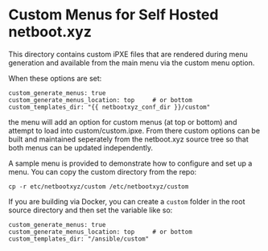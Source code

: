 # Custom Menus for Self Hosted netboot.xyz

This directory contains custom iPXE files that are rendered
during menu generation and available from the main menu via
the custom menu option.

When these options are set:

```
custom_generate_menus: true
custom_generate_menus_location: top     # or bottom
custom_templates_dir: "{{ netbootxyz_conf_dir }}/custom"
```

the menu will add an option for custom menus (at top or bottom) and attempt to load into
custom/custom.ipxe.  From there custom options can be built and
maintained seperately from the netboot.xyz source tree so that both
menus can be updated independently.

A sample menu is provided to demonstrate how to configure and set up
a menu.  You can copy the custom directory from the repo:

```
cp -r etc/netbootxyz/custom /etc/netbootxyz/custom
```

If you are building via Docker, you can create a `custom` folder in
the root source directory and then set the variable like so:

```
custom_generate_menus: true
custom_generate_menus_location: top     # or bottom
custom_templates_dir: "/ansible/custom"
```
